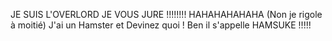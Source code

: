 JE SUIS L'OVERLORD JE VOUS JURE !!!!!!!! HAHAHAHAHAHA (Non je rigole à moitié)
J'ai un Hamster et Devinez quoi ! Ben il s'appelle HAMSUKE !!!!!
